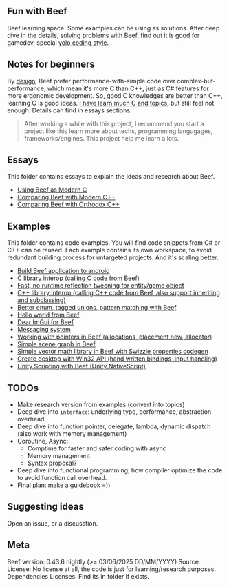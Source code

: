 Fun with Beef
-------------
Beef learning space. Some examples can be using as solutions.
After deep dive in the details, solving problems with Beef, find out it is good for gamedev, special [yolo coding style](https://github.com/a327ex/blog/issues/24).


Notes for beginners
-------------------
By [design](https://www.beeflang.org/docs/foreward/), Beef prefer performance-with-simple
code over complex-but-performance, which mean it's more C than C++, just as C# features for more ergonomic development. So, good C knowledges are better than C++, learning C is good ideas. [I have learn much C and topics](https://github.com/maihd/maicstyle), but still feel not enough. Details can find in essays sections. 
> After working a while with this project, I recommend you start a project like this learn more about techs, programming langugages, frameworks/engines. This project help me learn a lots.


Essays
------
This folder contains essays to explain the ideas and research about Beef.
- [Using Beef as Modern C](/Essays/BeefForModernC)
- [Comparing Beef with Modern C++](/Essays/ModernC%2B%2BComparing)
- [Comparing Beef with Orthodox C++](/Essays/OrthodoxC%2B%2BComparing)


Examples
--------
This folder contains code examples. You will find code snippets from C# or C++ can be reused. Each example contains its own workspace, to avoid redundant building process for untargeted projects. And it's scaling better.
- [Build Beef application to android](/Examples/Android)
- [C library interop (calling C code from Beef)](/Examples/CInterop)
- [Fast, no runtime reflection tweening for entity/game object](/Examples/ComptimeTweening)
- [C++ library interop (calling C++ code from Beef, also support inheriting and subclassing)](/Examples/CppInterop)
- [Better enum, tagged unions, pattern matching with Beef](/Examples/Enum)
- [Hello world from Beef](/Examples/HelloWorld)
- [Dear ImGui for Beef](/Examples/ImGui)
- [Messaging system](/Examples/MessageSystem)
- [Working with pointers in Beef (allocations, placement new, allocator)](/Examples/Pointer)
- [Simple scene graph in Beef](/Examples/SceneGraph)
- [Simple vector math library in Beef with Swizzle properties codegen](/Examples/VectorMath)
- [Create desktop with Win32 API (hand written bindings, input handling)](/Examples/Win32Window)
- [Unity Scripting with Beef (Unity NativeScript)](/Examples/UnityScripting)


TODOs
-----
- Make research version from examples (convert into topics)
- Deep dive into `interface`: underlying type, performance, abstraction overhead
- Deep dive into function pointer, delegate, lambda, dynamic dispatch (also work with memory management)
- Coroutine, Async:
    - Comptime for faster and safer coding with async
    - Memory management
    - Syntax proposal?
- Deep dive into functional programming, how compiler optimize the code to avoid function call overhead.
- Final plan: make a guidebook =))


Suggesting ideas
----------------
Open an issue, or a discusstion.


Meta
----
Beef version: 0.43.6 nightly (>= 03/06/2025 DD/MM/YYYY)
Source License: No license at all, the code is just for learning/research purposes.
Dependencies Licenses: Find its in folder if exists.